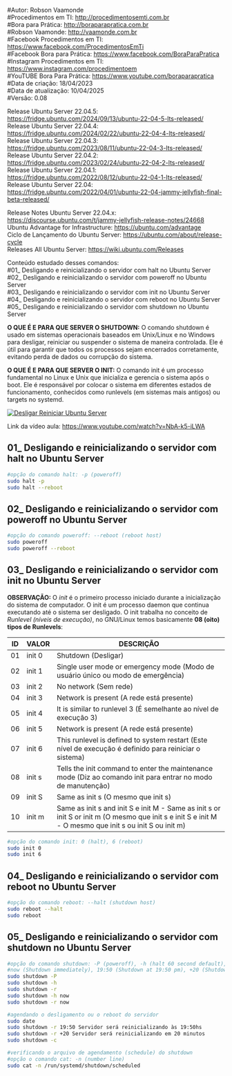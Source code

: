 #Autor: Robson Vaamonde<br>
#Procedimentos em TI: http://procedimentosemti.com.br<br>
#Bora para Prática: http://boraparapratica.com.br<br>
#Robson Vaamonde: http://vaamonde.com.br<br>
#Facebook Procedimentos em TI: https://www.facebook.com/ProcedimentosEmTi<br>
#Facebook Bora para Prática: https://www.facebook.com/BoraParaPratica<br>
#Instagram Procedimentos em TI: https://www.instagram.com/procedimentoem<br>
#YouTUBE Bora Para Prática: https://www.youtube.com/boraparapratica<br>
#Data de criação: 18/04/2023<br>
#Data de atualização: 10/04/2025<br>
#Versão: 0.08<br>

Release Ubuntu Server 22.04.5: https://fridge.ubuntu.com/2024/09/13/ubuntu-22-04-5-lts-released/<br>
Release Ubuntu Server 22.04.4: https://fridge.ubuntu.com/2024/02/22/ubuntu-22-04-4-lts-released/<br>
Release Ubuntu Server 22.04.3: https://fridge.ubuntu.com/2023/08/11/ubuntu-22-04-3-lts-released/<br>
Release Ubuntu Server 22.04.2: https://fridge.ubuntu.com/2023/02/24/ubuntu-22-04-2-lts-released/<br>
Release Ubuntu Server 22.04.1: https://fridge.ubuntu.com/2022/08/12/ubuntu-22-04-1-lts-released/<br>
Release Ubuntu Server 22.04: https://fridge.ubuntu.com/2022/04/01/ubuntu-22-04-jammy-jellyfish-final-beta-released/

Release Notes Ubuntu Server 22.04.x: https://discourse.ubuntu.com/t/jammy-jellyfish-release-notes/24668<br>
Ubuntu Advantage for Infrastructure: https://ubuntu.com/advantage<br>
Ciclo de Lançamento do Ubuntu Server: https://ubuntu.com/about/release-cycle<br>
Releases All Ubuntu Server: https://wiki.ubuntu.com/Releases

Conteúdo estudado desses comandos:<br>
#01_ Desligando e reinicializando o servidor com halt no Ubuntu Server<br>
#02_ Desligando e reinicializando o servidor com poweroff no Ubuntu Server<br>
#03_ Desligando e reinicializando o servidor com init no Ubuntu Server<br>
#04_ Desligando e reinicializando o servidor com reboot no Ubuntu Server<br>
#05_ Desligando e reinicializando o servidor com shutdown no Ubuntu Server<br>

**O QUE É E PARA QUE SERVER O SHUTDOWN:** O comando shutdown é usado em sistemas operacionais baseados em Unix/Linux e no Windows para desligar, reiniciar ou suspender o sistema de maneira controlada. Ele é útil para garantir que todos os processos sejam encerrados corretamente, evitando perda de dados ou corrupção do sistema.

**O QUE É E PARA QUE SERVER O INIT:** O comando init é um processo fundamental no Linux e Unix que inicializa e gerencia o sistema após o boot. Ele é responsável por colocar o sistema em diferentes estados de funcionamento, conhecidos como runlevels (em sistemas mais antigos) ou targets no systemd.

[![Desligar Reiniciar Ubuntu Server](http://img.youtube.com/vi/NbA-k5-iLWA/0.jpg)](https://www.youtube.com/watch?v=NbA-k5-iLWA "Desligar e Reiniciar Ubuntu Server")

Link da vídeo aula: https://www.youtube.com/watch?v=NbA-k5-iLWA

## 01_ Desligando e reinicializando o servidor com halt no Ubuntu Server
```bash
#opção do comando halt: -p (poweroff)
sudo halt -p
sudo halt --reboot
```

## 02_ Desligando e reinicializando o servidor com poweroff no Ubuntu Server
```bash
#opção do comando poweroff: --reboot (reboot host)
sudo poweroff
sudo poweroff --reboot
```

## 03_ Desligando e reinicializando o servidor com init no Ubuntu Server

**OBSERVAÇÃO:** O *init* é o primeiro processo iniciado durante a inicialização do sistema de computador. O init é um processo daemon que continua executando até o sistema ser desligado. O init trabalha no conceito de *Runlevel (níveis de execução)*, no GNU/Linux temos basicamente **08 (oito) tipos de Runlevels**: 

| ID | VALOR | DESCRIÇÃO |
|----|-------|-----------|
| 01 | init 0 | Shutdown (Desligar) |
| 02 | init 1 | Single user mode or emergency mode (Modo de usuário único ou modo de emergência) |
| 03 | init 2 | No network (Sem rede) |
| 04 | init 3 | Network is present (A rede está presente) |
| 05 | init 4 | It is similar to runlevel 3 (É semelhante ao nível de execução 3) |
| 06 | init 5 | Network is present (A rede está presente) |
| 07 | init 6 | This runlevel is defined to system restart (Este nível de execução é definido para reiniciar o sistema) |
| 08 | init s | Tells the init command to enter the maintenance mode (Diz ao comando init para entrar no modo de manutenção) |
| 09 | init S | Same as init s (O mesmo que init s) |
| 10 | init m | Same as init s and init S e init M - Same as init s or init S or init m (O mesmo que init s e init S e init M - O mesmo que init s ou init S ou init m) |

```bash
#opção do comando init: 0 (halt), 6 (reboot)
sudo init 0
sudo init 6
```

## 04_ Desligando e reinicializando o servidor com reboot no Ubuntu Server
```bash
#opção do comando reboot: --halt (shutdown host)
sudo reboot --halt
sudo reboot
```

## 05_ Desligando e reinicializando o servidor com shutdown no Ubuntu Server
```bash
#opção do comando shutdown: -P (poweroff), -h (halt 60 second default), -r (reboot), -c (cancel)
#now (Shutdown immediately), 19:50 (Shutdown at 19:50 pm), +20 (Shutdown in 20 minutes)
sudo shutdown -P
sudo shutdown -h
sudo shutdown -r
sudo shutdown -h now
sudo shutdown -r now

#agendando o desligamento ou o reboot do servidor
sudo date
sudo shutdown -r 19:50 Servidor será reinicializando às 19:50hs
sudo shutdown -r +20 Servidor será reinicializando em 20 minutos
sudo shutdown -c

#verificando o arquivo de agendamento (schedule) do shutdown
#opção o comando cat: -n (number line)
sudo cat -n /run/systemd/shutdown/scheduled
```